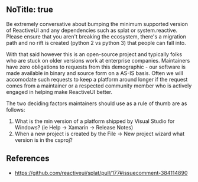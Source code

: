 NoTitle: true
---
Be extremely conversative about bumping the minimum supported version of ReactiveUI and any dependencies such as splat or system.reactive. Please ensure that you aren't breaking the ecosystem, there's a migration path and no rift is created (python 2 vs python 3) that people can fall into.

With that said however this is an open-source project and typically folks who are stuck on older versions work at enterprise companies. Maintainers have zero obligations to requests from this demographic - our software is made available in binary and source form on a AS-IS basis. Often we will accomodate such requests to keep a platform around longer if the request comes from a maintainer or a respected community member who is actively engaged in helping make ReactiveUI better.

The two deciding factors maintainers should use as a rule of thumb are as follows: 

1) What is the min version of a platform shipped by Visual Studio for Windows? (ie Help -> Xamarin -> Release Notes)
2) When a new project is created by the File -> New project wizard what version is in the csproj?

## References
* https://github.com/reactiveui/splat/pull/177#issuecomment-384114890
